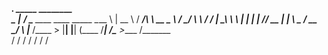 ___.             _____                                    ________  
\_ |__   _______/ ____\___________    ____   ____ _____   \_____  \ 
 | __ \ /  ___/\   __\\_  __ \__  \  /    \_/ ___\\__  \   /  ____/ 
 | \_\ \\___ \  |  |   |  | \// __ \|   |  \  \___ / __ \_/       \ 
 |___  /____  > |__|   |__|  (____  /___|  /\___  >____  /\_______ \
     \/     \/                    \/     \/     \/     \/         \/
